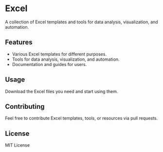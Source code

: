 # Excel

A collection of Excel templates and tools for data analysis, visualization, and automation.

## Features

- Various Excel templates for different purposes.
- Tools for data analysis, visualization, and automation.
- Documentation and guides for users.

## Usage

Download the Excel files you need and start using them.

## Contributing

Feel free to contribute Excel templates, tools, or resources via pull requests.

## License

MIT License
